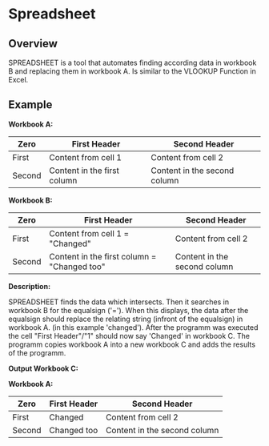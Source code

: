 # Spreadsheet

## Overview
SPREADSHEET is a tool that automates finding according data in workbook B and replacing them in workbook A.
Is similar to the VLOOKUP Function in Excel.

## Example
**Workbook A:**

Zero | First Header | Second Header
---- | ------------ | -------------
First | Content from cell 1 | Content from cell 2
Second | Content in the first column | Content in the second column

**Workbook B:**

Zero | First Header | Second Header 
---- | ------------ | -------------
First | Content from cell 1 = "Changed" | Content from cell 2 
Second | Content in the first column = "Changed too" | Content in the second column

**Description:**

SPREADSHEET finds the data which intersects. Then it searches in workbook B for the equalsign ('=').
When this displays, the data after the equalsign should replace the relating string (infront of the equalsign) in workbook A.
(in this example 'changed').
After the programm was executed the cell "First Header"/"1" should now say 'Changed' in workbook C.
The programm copies workbook A into a new workbook C and adds the results of the programm.

**Output Workbook C:**

**Workbook A:**

Zero | First Header | Second Header
---- | ------------ | -------------
First | Changed | Content from cell 2
Second | Changed too | Content in the second column
